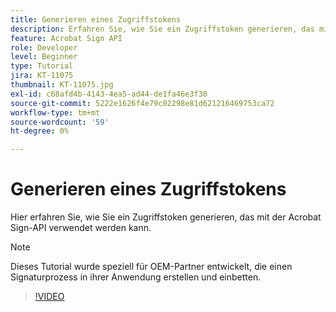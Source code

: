 ```yaml
---
title: Generieren eines Zugriffstokens
description: Erfahren Sie, wie Sie ein Zugriffstoken generieren, das mit der Acrobat Sign API verwendet werden kann
feature: Acrobat Sign API
role: Developer
level: Beginner
type: Tutorial
jira: KT-11075
thumbnail: KT-11075.jpg
exl-id: c68afd4b-4143-4ea5-ad44-de1fa46e3f30
source-git-commit: 5222e1626f4e79c02298e81d621216469753ca72
workflow-type: tm+mt
source-wordcount: '59'
ht-degree: 0%

---
```


# Generieren eines Zugriffstokens

Hier erfahren Sie, wie Sie ein Zugriffstoken generieren, das mit der Acrobat Sign-API verwendet werden kann.

>[!NOTE]
>
>Dieses Tutorial wurde speziell für OEM-Partner entwickelt, die einen Signaturprozess in ihrer Anwendung erstellen und einbetten.

>[!VIDEO](https://video.tv.adobe.com/v/347350?hidetitle=true)
